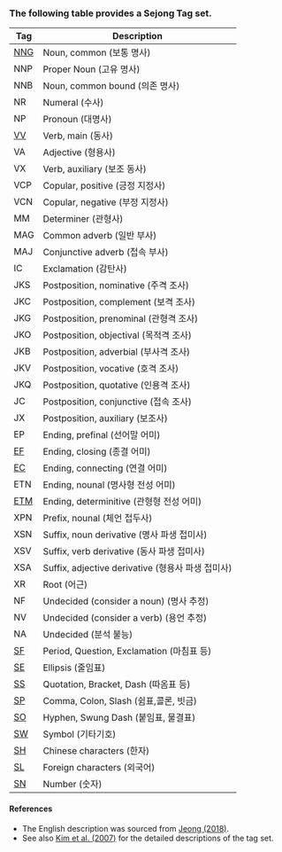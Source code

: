 ### The following table provides a Sejong Tag set. 

| Tag | Description |
|---|---|
| [NNG](./XPOS/1_NNG.md) | Noun, common (보통 명사) |
| NNP | Proper Noun (고유 명사) |
| NNB | Noun, common bound (의존 명사) |
| NR  | Numeral (수사) |
| NP  | Pronoun (대명사) |
| [VV](./XPOS/2_VV.md)  | Verb, main (동사) |
| VA  | Adjective (형용사) |
| VX  | Verb, auxiliary (보조 동사) |
| VCP | Copular, positive (긍정 지정사) |
| VCN | Copular, negative (부정 지정사) |
| MM | Determiner (관형사) |
| MAG | Common adverb (일반 부사) |
| MAJ | Conjunctive adverb (접속 부사) |
| IC | Exclamation (감탄사) |
| JKS | Postposition, nominative (주격 조사) |
| JKC | Postposition, complement (보격 조사) |
| JKG | Postposition, prenominal (관형격 조사) |
| JKO | Postposition, objectival (목적격 조사) |
| JKB | Postposition, adverbial (부사격 조사) |
| JKV | Postposition, vocative (호격 조사) |
| JKQ | Postposition, quotative (인용격 조사) |
| JC | Postposition, conjunctive (접속 조사) |
| JX | Postposition, auxiliary (보조사) |
| EP | Ending, prefinal (선어말 어미) |
| [EF](./XPOS/4_EF.md) | Ending, closing (종결 어미) |
| [EC](./XPOS/3_EC.md) | Ending, connecting (연결 어미) |
| ETN | Ending, nounal (명사형 전성 어미) |
| [ETM](./XPOS/6_ETM.md) | Ending, determinitive (관형형 전성 어미) |
| XPN | Prefix, nounal (체언 접두사) |
| XSN | Suffix, noun derivative (명사 파생 접미사) |
| XSV | Suffix, verb derivative (동사 파생 접미사) |
| XSA | Suffix, adjective derivative (형용사 파생 접미사) |
| XR | Root (어근) |
| NF | Undecided (consider a noun) (명사 추정) |
| NV | Undecided (consider a verb) (용언 추정) |
| NA | Undecided (분석 불능) |
| [SF](./XPOS/5_SSS.md) | Period, Question, Exclamation (마침표 등) |
| [SE](./XPOS/5_SSS.md) | Ellipsis (줄임표) |
| [SS](./XPOS/5_SSS.md) | Quotation, Bracket, Dash (따옴표 등) |
| [SP](./XPOS/5_SSS.md) | Comma, Colon, Slash (쉼표,콜론, 빗금) |
| [SO](./XPOS/5_SSS.md) | Hyphen, Swung Dash (붙임표, 물결표) |
| [SW](./XPOS/5_SSS.md) | Symbol (기타기호) |
| [SH](./XPOS/5_SSS.md) | Chinese characters (한자) |
| [SL](./XPOS/5_SSS.md) | Foreign characters (외국어) |
| [SN](./XPOS/5_SSS.md) | Number (숫자) |

#### References

- The English description was sourced from [Jeong (2018)](http://dx.doi.org/10.3938/NPSM.68.636). 
- See also [Kim et al. (2007)](https://www.dbpia.co.kr/Journal/articleDetail?nodeId=NODE01065207) for the detailed descriptions of the tag set.
